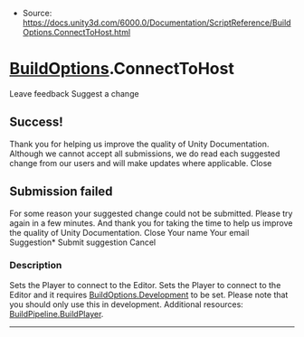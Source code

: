 * Source: https://docs.unity3d.com/6000.0/Documentation/ScriptReference/BuildOptions.ConnectToHost.html

#  [BuildOptions](https://docs.unity3d.com/6000.0/Documentation/ScriptReference/BuildOptions.html).ConnectToHost
Leave feedback
Suggest a change
## Success!
Thank you for helping us improve the quality of Unity Documentation. Although we cannot accept all submissions, we do read each suggested change from our users and will make updates where applicable.
Close
## Submission failed
For some reason your suggested change could not be submitted. Please <a>try again</a> in a few minutes. And thank you for taking the time to help us improve the quality of Unity Documentation.
Close
Your name Your email Suggestion* Submit suggestion
Cancel
### Description
Sets the Player to connect to the Editor.
Sets the Player to connect to the Editor and it requires [BuildOptions.Development](https://docs.unity3d.com/6000.0/Documentation/ScriptReference/BuildOptions.Development.html) to be set. Please note that you should only use this in development. Additional resources: [BuildPipeline.BuildPlayer](https://docs.unity3d.com/6000.0/Documentation/ScriptReference/BuildPipeline.BuildPlayer.html).
* * *
